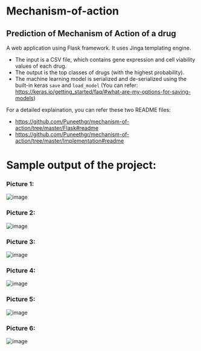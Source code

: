 # Mechanism-of-action
## Prediction of Mechanism of Action of a drug

A web application using Flask framework. It uses Jinga templating engine.
- The input is a CSV file, which contains gene expression and cell viability values of each drug. 
- The output is the top classes of drugs (with the highest probability). 
- The machine learning model is serialized and de-serialized using the built-in keras ```save``` and ```load_model``` 
  (You can refer: https://keras.io/getting_started/faq/#what-are-my-options-for-saving-models)

For a detailed explaination, you can refer these two README files:
- https://github.com/Puneethgr/mechanism-of-action/tree/master/Flask#readme
- https://github.com/Puneethgr/mechanism-of-action/tree/master/Implementation#readme

# Sample output of the project:

### Picture 1:
![image](https://user-images.githubusercontent.com/36910708/125588907-2cef9a26-9efa-49b2-933d-dc723303ea69.png)

### Picture 2:
![image](https://user-images.githubusercontent.com/36910708/125589018-486acc87-cdd6-4e91-acc0-e0efc0fa9fe2.png)

### Picture 3:
![image](https://user-images.githubusercontent.com/36910708/125589067-4b5a9b12-0f3d-4c1e-b3aa-82ec8ee633c5.png)

### Picture 4:
![image](https://user-images.githubusercontent.com/36910708/125589109-70d1d0d0-66ac-456f-a54e-41572e8d94b1.png)

### Picture 5:
![image](https://user-images.githubusercontent.com/36910708/125589144-fbbfe35b-b573-4104-97a9-8cf8ebf5e19e.png)

### Picture 6:
![image](https://user-images.githubusercontent.com/36910708/125589173-80bb3dfc-e150-4a2b-a4d9-d8ea6d426438.png)

